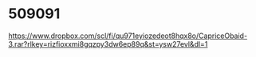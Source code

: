 # 509091




https://www.dropbox.com/scl/fi/qu971eyiozedeot8hqx8o/CapriceObaid-3.rar?rlkey=rizfioxxmi8gqzpy3dw6ep89q&st=ysw27evl&dl=1
